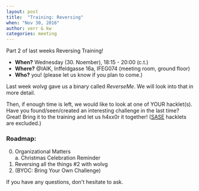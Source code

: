 ```yaml
---
layout: post
title:  "Training: Reversing"
when: "Nov 30, 2016"
author: verr & kw
categories: meeting
---
```


Part 2 of last weeks Reversing Training!

* **When?** Wednesday (30. Noember), 18:15 - 20:00 (c.t.)
* **Where?** @IAIK, Inffeldgasse 16a, IFEG074 (meeting room, ground floor)
* **Who?** you! (please let us know if you plan to come.)


Last week *wolvg* gave us a binary called *ReverseMe*. We will look into that in more detail. 

Then, if enough time is left, we would like to look at one of YOUR hacklet(s). Have you found/seen/created an interesting challenge in the last time? Great! Bring it to the training and let us h4xx0r it together! ([SASE](https://teaching.iaik.tugraz.at/sase/start) hacklets are excluded.)


### Roadmap:

0. Organizational Matters <br> 
  a. Christmas Celebration Reminder
1. Reversing all the things #2 with wolvg
2. (BYOC: Bring Your Own Challenge)


If you have any questions, don't hesitate to ask.
